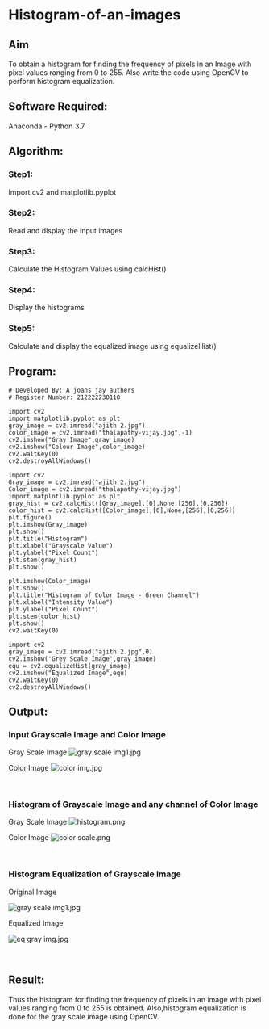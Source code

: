 # Histogram-of-an-images
## Aim
To obtain a histogram for finding the frequency of pixels in an Image with pixel values ranging from 0 to 255. Also write the code using OpenCV to perform histogram equalization.

## Software Required:
Anaconda - Python 3.7

## Algorithm:
### Step1:
Import cv2 and matplotlib.pyplot
<br>

### Step2:
Read and display the input images
<br>

### Step3:
Calculate the Histogram Values using calcHist()
<br>

### Step4:
Display the histograms
<br>

### Step5:
Calculate and display the equalized image using equalizeHist()
<br>

## Program:
```
# Developed By: A joans jay authers
# Register Number: 212222230110

import cv2
import matplotlib.pyplot as plt
gray_image = cv2.imread("ajith 2.jpg")
color_image = cv2.imread("thalapathy-vijay.jpg",-1)
cv2.imshow("Gray Image",gray_image)
cv2.imshow("Colour Image",color_image)
cv2.waitKey(0)
cv2.destroyAllWindows()

import cv2
Gray_image = cv2.imread("ajith 2.jpg")
Color_image = cv2.imread("thalapathy-vijay.jpg")
import matplotlib.pyplot as plt
gray_hist = cv2.calcHist([Gray_image],[0],None,[256],[0,256])
color_hist = cv2.calcHist([Color_image],[0],None,[256],[0,256])
plt.figure()
plt.imshow(Gray_image)
plt.show()
plt.title("Histogram")
plt.xlabel("Grayscale Value")
plt.ylabel("Pixel Count")
plt.stem(gray_hist)
plt.show()

plt.imshow(Color_image)
plt.show()
plt.title("Histogram of Color Image - Green Channel")
plt.xlabel("Intensity Value")
plt.ylabel("Pixel Count")
plt.stem(color_hist)
plt.show()
cv2.waitKey(0)

import cv2
gray_image = cv2.imread("ajith 2.jpg",0)
cv2.imshow('Grey Scale Image',gray_image)
equ = cv2.equalizeHist(gray_image)
cv2.imshow("Equalized Image",equ)
cv2.waitKey(0)
cv2.destroyAllWindows()

```
## Output:
### Input Grayscale Image and Color Image
Gray Scale Image
![gray scale img1.jpg](https://github.com/Bairav-2003/Histogram-of-an-images/blob/main/gray%20scale%20img.jpg)

Color Image
![color img.jpg](https://github.com/Bairav-2003/Histogram-of-an-images/blob/main/color%20img.jpg)

<br>

### Histogram of Grayscale Image and any channel of Color Image
Gray Scale Image
![histogram.png](https://github.com/Bairav-2003/Histogram-of-an-images/blob/main/histogram.png)

Color Image
![color scale.png](https://github.com/Bairav-2003/Histogram-of-an-images/blob/main/color%20scale.png)

<br>

### Histogram Equalization of Grayscale Image

Original Image

![gray scale img1.jpg](https://github.com/Bairav-2003/Histogram-of-an-images/blob/main/gray%20scale%20img1.jpg)

Equalized Image

![eq gray img.jpg](https://github.com/Bairav-2003/Histogram-of-an-images/blob/main/eq%20gray%20img.jpg)

<br>

## Result: 
Thus the histogram for finding the frequency of pixels in an image with pixel values ranging from 0 to 255 is obtained. Also,histogram equalization is done for the gray scale image using OpenCV.
